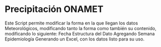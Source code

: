 # Precipitación ONAMET
Este Script permite modificar la forma en la que llegan los datos Meteorológicos, modificando tanto la forma como también su contenido, modificando lo siguiente:  Fecha Estructura del Dato Agregando Semana Epidemiología Generando un Excel, con los datos listo para su uso.
